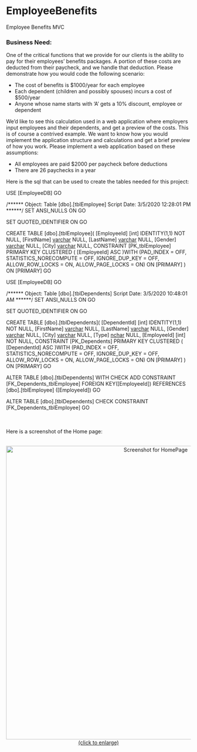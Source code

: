 # EmployeeBenefits
Employee Benefits MVC

<h3>Business Need: </h3>
<p>One of the critical functions that we provide for our clients is the ability to pay for their employees’ benefits packages. A portion of these costs are deducted from their paycheck, and we handle that deduction. Please demonstrate how you would code the following scenario: 
	<ul>
		<li> The cost of benefits is $1000/year for each employee </li>
<li> Each dependent (children and possibly spouses) incurs a cost of $500/year </li>
<li> Anyone whose name starts with ‘A’ gets a 10% discount, employee or dependent</li>
		</ul>
	</p>
	<p>

We’d like to see this calculation used in a web application where employers input employees and their dependents, and get a preview of the costs. This is of course a contrived example. We want to know how you would implement the application structure and calculations and get a brief preview of how you work. 
Please implement a web application based on these assumptions: 
<ul>
	<li> All employees are paid $2000 per paycheck before deductions </li>
	<li> There are 26 paychecks in a year </li>
	</ul>
</p>
Here is the sql that can be used to create the tables needed for this project:

USE [EmployeeDB]
GO

/****** Object:  Table [dbo].[tblEmployee]    Script Date: 3/5/2020 12:28:01 PM ******/
SET ANSI_NULLS ON
GO

SET QUOTED_IDENTIFIER ON
GO

CREATE TABLE [dbo].[tblEmployee](
	[EmployeeId] [int] IDENTITY(1,1) NOT NULL,
	[FirstName] [varchar](50) NULL,
	[LastName] [varchar](50) NULL,
	[Gender] [varchar](50) NULL,
	[City] [varchar](50) NULL,
 CONSTRAINT [PK_tblEmployee] PRIMARY KEY CLUSTERED 
(
	[EmployeeId] ASC
)WITH (PAD_INDEX = OFF, STATISTICS_NORECOMPUTE = OFF, IGNORE_DUP_KEY = OFF, ALLOW_ROW_LOCKS = ON, ALLOW_PAGE_LOCKS = ON) ON [PRIMARY]
) ON [PRIMARY]
GO


USE [EmployeeDB]
GO

/****** Object:  Table [dbo].[tblDependents]    Script Date: 3/5/2020 10:48:01 AM ******/
SET ANSI_NULLS ON
GO

SET QUOTED_IDENTIFIER ON
GO

CREATE TABLE [dbo].[tblDependents](
	[DependentId] [int] IDENTITY(1,1) NOT NULL,
	[FirstName] [varchar](50) NULL,
	[LastName] [varchar](50) NULL,
	[Gender] [varchar](50) NULL,
	[City] [varchar](50) NULL,
	[Type] [nchar](10) NULL,
	[EmployeeId] [int] NOT NULL,
 CONSTRAINT [PK_Dependents] PRIMARY KEY CLUSTERED 
(
	[DependentId] ASC
)WITH (PAD_INDEX = OFF, STATISTICS_NORECOMPUTE = OFF, IGNORE_DUP_KEY = OFF, ALLOW_ROW_LOCKS = ON, ALLOW_PAGE_LOCKS = ON) ON [PRIMARY]
) ON [PRIMARY]
GO

ALTER TABLE [dbo].[tblDependents]  WITH CHECK ADD  CONSTRAINT [FK_Dependents_tblEmployee] FOREIGN KEY([EmployeeId])
REFERENCES [dbo].[tblEmployee] ([EmployeeId])
GO

ALTER TABLE [dbo].[tblDependents] CHECK CONSTRAINT [FK_Dependents_tblEmployee]
GO

<br /><br />
Here is a screenshot of the Home page:<br /><br />
<center>
<a href="https://github.com/harvey007y/EmployeeBenefits/blob/master/Images/Home.PNG" target="_blank"><img src="https://github.com/harvey007y/EmployeeBenefits/blob/master/Images/Home.PNG" border="0" alt="Screenshot for HomePage" width="800px"/><br />(click to enlarge)</a>
 <br /><br /></center>
